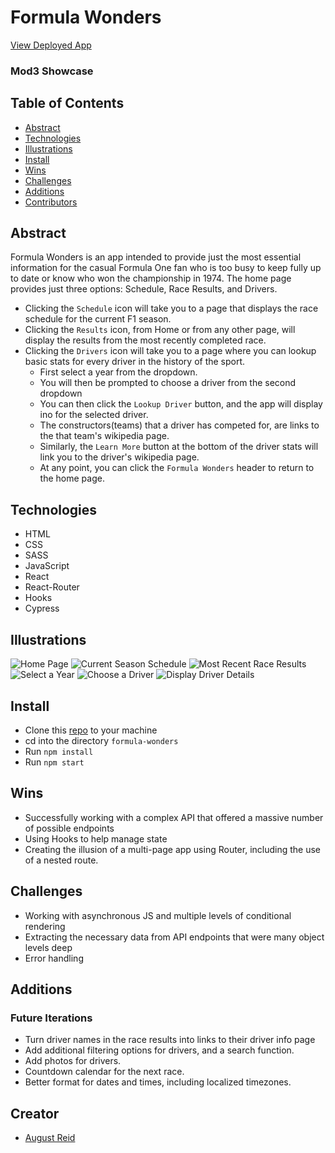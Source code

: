 # Formula Wonders

[View Deployed App]()

### Mod3 Showcase

## Table of Contents
- [Abstract](#Abstract)
- [Technologies](#Technologies)
- [Illustrations](#Illustrations)
- [Install](#Install)
- [Wins](#Wins)
- [Challenges](#Challenges)
- [Additions](#Additions)
- [Contributors](#Contributors)

## Abstract
Formula Wonders is an app intended to provide just the most essential information for the casual Formula One fan who is too busy to keep fully up to date or know who won the championship in 1974. 
The home page provides just three options: Schedule, Race Results, and Drivers. 
- Clicking the `Schedule` icon will take you to a page that displays the race schedule for the current F1 season. 
- Clicking the `Results` icon, from Home or from any other page, will display the results from the most recently completed race. 
- Clicking the `Drivers` icon will take you to a page where you can lookup basic stats for every driver in the history of the sport. 
    - First select a year from the dropdown.
    - You will then be prompted to choose a driver from the second dropdown
    - You can then click the `Lookup Driver` button, and the app will display ino for the selected driver. 
    - The constructors(teams) that a driver has competed for, are links to the that team's wikipedia page. 
    - Similarly, the `Learn More` button at the bottom of the driver stats will link you to the driver's wikipedia page. 
    - At any point, you can click the `Formula Wonders` header to return to the home page.

## Technologies
-  HTML
-  CSS
-  SASS
-  JavaScript
-  React
-  React-Router
-  Hooks
-  Cypress 

## Illustrations
![Home Page](./src/assets/home.png)
![Current Season Schedule](./src/assets/schedule.png)
![Most Recent Race Results](./src/assets/results.png)
![Select a Year](./src/assets/drivers1.png)
![Choose a Driver](./src/assets/drivers2.png)
![Display Driver Details](./src/assets/lando.png)

## Install

-  Clone this [repo](https://github.com/elisebeall/dnd-spells) to your machine
-  cd into the directory `formula-wonders`
-  Run `npm install`
-  Run `npm start`

## Wins
- Successfully working with a complex API that offered a massive number of possible endpoints
- Using Hooks to help manage state
- Creating the illusion of a multi-page app using Router, including the use of a nested route.

## Challenges
- Working with asynchronous JS and multiple levels of conditional rendering
- Extracting the necessary data from API endpoints that were many object levels deep
- Error handling

## Additions
### Future Iterations
- Turn driver names in the race results into links to their driver info page
- Add additional filtering options for drivers, and a search function.
- Add photos for drivers.
- Countdown calendar for the next race.
- Better format for dates and times, including localized timezones. 

## Creator
- [August Reid](https://github.com/augustreid)